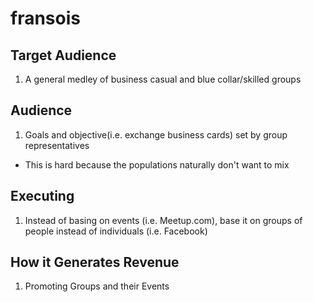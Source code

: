 # fransois

## Target Audience
1. A general medley of business casual and blue collar/skilled groups

## Audience
1. Goals and objective(i.e. exchange business cards) set by group representatives
- This is hard because the populations naturally don't want to mix

## Executing
1. Instead of basing on events (i.e. Meetup.com), base it on groups of people instead of individuals (i.e. Facebook)

## How it Generates Revenue
1. Promoting Groups and their Events
